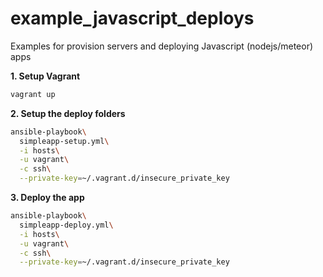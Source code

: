 example_javascript_deploys
==========================

Examples for provision servers and deploying Javascript (nodejs/meteor) apps


__1. Setup Vagrant__
```sh
vagrant up
```

__2. Setup the deploy folders__
```sh
ansible-playbook\
  simpleapp-setup.yml\
  -i hosts\
  -u vagrant\
  -c ssh\
  --private-key=~/.vagrant.d/insecure_private_key
```

__3. Deploy the app__
```sh
ansible-playbook\
  simpleapp-deploy.yml\
  -i hosts\
  -u vagrant\
  -c ssh\
  --private-key=~/.vagrant.d/insecure_private_key
```
